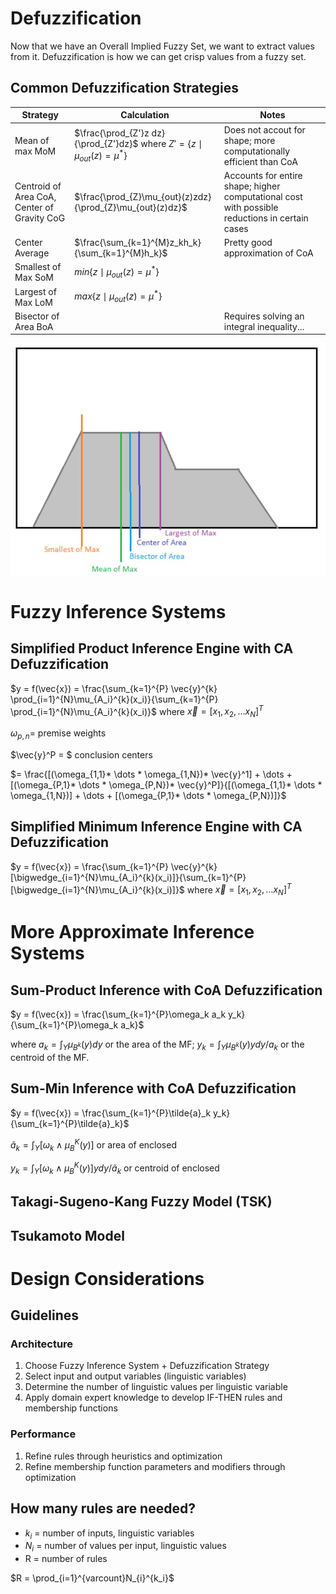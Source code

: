 # Defuzzification

Now that we have an Overall Implied Fuzzy Set, we want to extract values from it.
Defuzzification is how we can get crisp values from a fuzzy set.

## Common Defuzzification Strategies

|Strategy|Calculation|Notes|
|---|---|---|
|Mean of max MoM|$\frac{\prod_{Z'}z dz}{\prod_{Z'}dz}$ where $Z' = \{ z \mid \mu_{out}(z) = \mu^{*} \}$|Does not accout for shape; more computationally efficient than CoA|
|Centroid of Area CoA, Center of Gravity CoG|$\frac{\prod_{Z}\mu_{out}(z)zdz}{\prod_{Z}\mu_{out}(z)dz}$| Accounts for entire shape; higher computational cost with possible reductions in certain cases|
|Center Average|$\frac{\sum_{k=1}^{M}z_kh_k}{\sum_{k=1}^{M}h_k}$|Pretty good approximation of CoA|
|Smallest of Max SoM|$min\{ z \mid \mu_{out}(z) = \mu^{*} \}$||
|Largest of Max LoM|$max\{ z \mid \mu_{out}(z) = \mu^{*} \}$||
|Bisector of Area BoA||Requires solving an integral inequality...|

![DefuzzificationStrategies.JPG](DefuzzificationStrategies.JPG)


# Fuzzy Inference Systems

## Simplified Product Inference Engine with CA Defuzzification

$y = f(\vec{x}) = \frac{\sum_{k=1}^{P} \vec{y}^{k} \prod_{i=1}^{N}\mu_{A_i}^{k}(x_i)}{\sum_{k=1}^{P} \prod_{i=1}^{N}\mu_{A_i}^{k}(x_i)}$ where $\vec{x} = [x_1, x_2, \dots x_N]^{T}$

$\omega_{p,n} =$ premise weights

$\vec{y}^P = $ conclusion centers

$= \frac{[(\omega_{1,1}* \dots * \omega_{1,N})* \vec{y}^1] + \dots + [(\omega_{P,1}* \dots * \omega_{P,N})* \vec{y}^P]}{[(\omega_{1,1}* \dots * \omega_{1,N})] + \dots + [(\omega_{P,1}* \dots * \omega_{P,N})]}$

## Simplified Minimum Inference Engine with CA Defuzzification

$y = f(\vec{x}) = \frac{\sum_{k=1}^{P} \vec{y}^{k} [\bigwedge_{i=1}^{N}\mu_{A_i}^{k}(x_i)]}{\sum_{k=1}^{P} [\bigwedge_{i=1}^{N}\mu_{A_i}^{k}(x_i)]}$ where $\vec{x} = [x_1, x_2, \dots x_N]^{T}$

# More Approximate Inference Systems

## Sum-Product Inference with CoA Defuzzification

$y = f(\vec{x}) = \frac{\sum_{k=1}^{P}\omega_k a_k y_k}{\sum_{k=1}^{P}\omega_k a_k}$

where $a_k = \int_{Y}\mu_{B^k}(y)dy$ or the area of the MF; $y_k = \int_{Y}\mu_{B^k}(y)y dy / a_k$ or the centroid of the MF.


## Sum-Min Inference with CoA Defuzzification

$y = f(\vec{x}) = \frac{\sum_{k=1}^{P}\tilde{a}_k y_k}{\sum_{k=1}^{P}\tilde{a}_k}$

$\tilde{a}_k = \int_Y[\omega_k \wedge \mu_{B}^{K}(y)]$ or area of enclosed

$y_k = \int_Y[\omega_k \wedge \mu_{B}^{K}(y)]y dy / \tilde{a}_k$ or centroid of enclosed

## Takagi-Sugeno-Kang Fuzzy Model (TSK)

## Tsukamoto Model

# Design Considerations

## Guidelines

### Architecture
1. Choose Fuzzy Inference System + Defuzzification Strategy
2. Select input and output variables (linguistic variables)
3. Determine the number of linguistic values per linguistic variable
4. Apply domain expert knowledge to develop IF-THEN rules and membership functions

### Performance
1. Refine rules through heuristics and optimization
2. Refine membership function parameters and modifiers through optimization

## How many rules are needed?

* $k_i$ = number of inputs, linguistic variables
* $N_i$ = number of values per input, linguistic values
* R = number of rules

$R = \prod_{i=1}^{varcount}N_{i}^{k_i}$